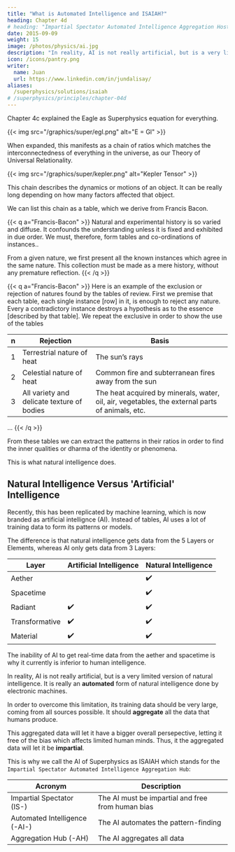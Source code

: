 ```yaml
---
title: "What is Automated Intelligence and ISAIAH?"
heading: Chapter 4d
# heading: "Impartial Spectator Automated Intelligence Aggregation Host"
date: 2015-09-09
weight: 15
image: /photos/physics/ai.jpg
description: "In reality, AI is not really artificial, but is a very limited version of natural intelligence"
icon: /icons/pantry.png
writer:
  name: Juan
  url: https://www.linkedin.com/in/jundalisay/
aliases:
  /superphysics/solutions/isaiah
# /superphysics/principles/chapter-04d
---
```



<!-- ISAIAH is the machine learning system for the implementations of Superphysics -->

Chapter 4c explained the Eagle as Superphysics equation for everything. 

{{< img src="/graphics/super/egl.png" alt="E = Gl" >}}


When expanded, this manifests as a chain of ratios which matches the interconnectedness of everything in the universe, as our Theory of Universal Relationality. 

{{< img src="/graphics/super/kepler.png" alt="Kepler Tensor" >}}

This chain describes the dynamics or motions of an object. It can be really long depending on how many factors affected that object. 

We can list this chain as a table, which we derive from Francis Bacon. 

{{< q a="Francis-Bacon" >}}
Natural and experimental history is so varied and diffuse. It confounds the understanding unless it is fixed and exhibited in due order. We must, therefore, form tables and co-ordinations of instances..

From a given nature, we first present all the known instances which agree in the same nature. This collection must be made as a mere history, without any premature reflection.
{{< /q >}}


{{< q a="Francis-Bacon" >}}
Here is an example of the exclusion or rejection of natures found by the tables of review. First we premise that each table, each single instance [row] in it, is enough to reject any nature.  Every a contradictory instance destroys a hypothesis as to the essence [described by that table]. We repeat the exclusive in order to show the use of the tables

n | Rejection | Basis
--- | --- | ---
1 | Terrestrial nature of heat | The sun’s rays 
2 | Celestial nature of heat | Common fire and subterranean fires away from the sun
3 | All variety and delicate texture of bodies | The heat acquired by minerals, water, oil, air, vegetables, the external parts of animals, etc.
...
{{< /q >}}


From these tables we can extract the patterns in their ratios in order to find the inner qualities or dharma of the identity or phenomena. 

This is what natural intelligence does. 


## Natural Intelligence Versus 'Artificial' Intelligence 

Recently, this has been replicated by machine learning, which is now branded as artificial intellignce (AI). Instead of tables, AI uses a lot of training data to form its patterns or models.  

The difference is that natural intelligence gets data from the 5 Layers or Elements, whereas AI only gets data from 3 Layers:

Layer | Artificial Intelligence | Natural Intelligence 
--- | --- | ---
Aether | | :heavy_check_mark:
Spacetime | | :heavy_check_mark:
Radiant | :heavy_check_mark: | :heavy_check_mark:
Transformative | :heavy_check_mark: | :heavy_check_mark:
Material | :heavy_check_mark: | :heavy_check_mark:


The inability of AI to get real-time data from the aether and spacetime is why it currently is inferior to human intelligence. 

In reality, AI is not really artificial, but is a very limited version of natural intelligence. It is really an **automated** form of natural intelligence done by electronic machines. 

In order to overcome this limitation, its training data should be very large, coming from all sources possible. It should **aggregate** all the data that humans produce.  

This aggregated data will let it have a bigger overall persepective, letting it free of the bias which affects limited human minds. Thus, it the aggregated data will let it be **impartial**.

<!-- Such an Automated Intelligence will have an advantage over human intelligence by being free of bias. 

This machine learning or pattern-simplification and pattern-finding must be free of bias. It must be impartial. -->

This is why we call the AI of Superphysics as ISAIAH which stands for the `Impartial Spectator Automated Intelligence Aggregation Hub`:

Acronym | Description
--- | ---
Impartial Spectator (IS-) | The AI must be impartial and free from human bias
Automated Intelligence (-AI-) | The AI automates the pattern-finding
Aggregation Hub (-AH) | The AI aggregates all data

<!-- . In Supereconomics, we achieve this by setting its base valuation to the common grain of the country that it is measuring
 — describes the AI as something that 

  existing thought-processing of whatever the Impartial Spectator's socio-political-economic goal is, whether it be price prediction, capital flows prediction, election prediction, legislation prediction, population demographic prediction, disease prediction, etc.
 — describes the centralization of the functionalities of the AI as a single cohesive unit, manifesting as socio-economic singularity. Nowadays, these functionalities are called 'skills' as Alexa Skills or 'actions' as Google Actions.  -->



<!-- Supereconomics (Economic Superphysics) aims to solve all economic problems by adding moneyless donations and exchange (barter), as points-based valuation, to the current money-based valuation. This is similar to how Material Superphysics aims to solve mysteries in Physics by adding the aether-idea onto the idea of "quantum fields". 

The points-based valuation represents [the effort theory of value](/social/economics/principles/effort-theory-of-value) which we derived from Adam Smith:


{{< q a="Adam-Smith" c="The Wealth of Nations Simplified, Book 1, Chapter 5" >}}
Labour..is the only universal, as well as the only accurate measure of value.. by which we can compare the values of different commodities at all times and at all places.. From century to century, corn is a better measure than silver, because, from century to century, equal quantities of corn will command the same quantity of labour more nearly than equal quantities of silver. From year to year, on the contrary, silver is a better measure than corn, because equal quantities of it will more nearly command the same quantity of labour.
{{< /q >}}



In this system, the price of goods can be determined using the quantity of other goods. For example, an iPhone X has a money-price of $1,000 which is double the money-price of a Huawei P20 at $500. So in our system, an iPhone X is worth 2 Huawei P20. If 1 kilo of rice is $1, then an iPhone X is worth 1,000 kilos of rice:

- 1 iPhoneX : 2 Huawei P20
- 1 iPhoneX : 1000 kilos of rice

![IPhone on rice](https://sorasystem.sirv.com/photos/iphonerice2.jpg)


As you can see, our system liberates the economy from being bound only to money, making it a true free trade system by allowing iPhones to be valued in Huawei phones, rice, or whatever. This is similar to how the Big Mac index pegs currencies to the Big Mac, except that we peg Big Macs to rice so that economies can function without money. 


## Based on Ratios, Not Equalities

Instead of equilibrium or the equals sign, this system is based on **ratios** or the ratio sign. This is in line with our proposed [Qualimath](/superphysics/solutions/qualimath)

This is useful for poor people and even for corporations during financial crises where money is tight or unavailable. In addition, it will lower the cost of buying and selling since it will use the already-existing telecoms system, instead of the financial system with its expensive bankers and financiers*.


> *In Supereconomics, such people will still be employed to do inspection, "KYC", and credit checks. 


An advanced economy can be very complex because of the huge number of goods and commodities for sale. It would be impossible to keep track of all the ratios manually. This is why the system needs machine learning, more popularly called artificial intelligence or AI. 

<!-- The most useful result that Supereconomics aims to get is the real price of everything, which is the value of everything relative to grains. In this way, all prices become natural which then removes the chance for crises from emerging. Thus, we come up with ISAIAH as the name of our AI: -->
<!-- In order to arrive at the real price, the AI has to filter out the bias and the noise in the data. We can say that the AI has to be an impartial spectator of the flow of data that is routed to it.  -->


<!-- ![Automated Intelligence](https://sorasystem.sirv.com/AI.jpg)




The idea is inspired by the prophet Isaiah who made many predictions about events in the Middle East. Likewise, AI is designed to make predictions about anything that it is evidenced by real data. 


![Isaiah](/photos/meta.jpg)



## Other Implementations

ISAIAH, as a machine learning hub, can interpret data from non-economic sciences such as medicine and politics, using the other branches of Superphysics:


_ | Superphysics paradigm | End Goal
--- | --- | ---
Economic data | Supereconomics | Real Prices, [Clearing Fund Rates](/research/schumacher/pool-clearing/part-1)
Health data |  [Bio Superphysics](/medical) | Disease prediction
Historical data | [Supersociology](/social/supersociology) | Social and political predictions 
 -->
